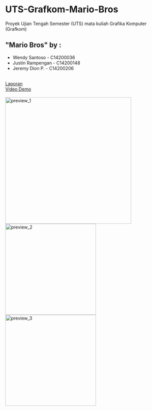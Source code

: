 # UTS-Grafkom-Mario-Bros
Proyek Ujian Tengah Semester (UTS) mata kuliah Grafika Komputer (Grafkom)
## "Mario Bros" by : 
- Wendy Santoso - C14200036
- Justin Rampengan - C14200148
- Jeremy Dion P. - C14200206
<br>
<a href="https://drive.google.com/file/d/123DVR-UBveTgimzRFogtHAIyNQsaAVIS/view?usp=sharing">Laporan</a>
<br>
<a href="https://drive.google.com/file/d/1EdPKhY-Wj0u62mqR6GQySRw8VCTYswQM/view?usp=sharing">Video Demo</a>
<br>
<br>
<img width="396" alt="preview_1" src="https://user-images.githubusercontent.com/71552391/165034751-32dda7d6-82c4-4669-8aea-6d472191c3cd.png">
<img width="285" alt="preview_2" src="https://user-images.githubusercontent.com/71552391/165034764-5e186c42-807a-4121-b095-3ea00851725a.png">
<img width="285" alt="preview_3" src="https://user-images.githubusercontent.com/71552391/165034769-f6f09994-3508-4718-af2b-4d4b3fa43ec3.png">
